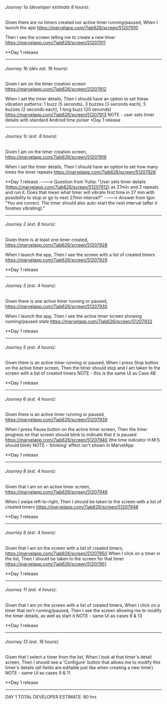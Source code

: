 ###### Journey 1a (developer estimate 8 hours):
Given there are no timers created nor active timer running/paused,
When I launch the app
https://marvelapp.com/7iab626/screen/51207910

Then I see the screen telling me to create a new timer
https://marvelapp.com/7iab626/screen/51207911

**Day 1 release

-----------------------------------------------------------------------

###### Journey 1b (dev est. 16 hours):
Given I am on the timer creation screen
https://marvelapp.com/7iab626/screen/51207912

When I set the timer details,
Then I should have an option to set these vibration patterns: 
	1 buzz (5 seconds), 3 buzzes (3 seconds each), 5 buzzes (2 seconds each), 1 long buzz (20 seconds) 
https://marvelapp.com/7iab626/screen/51207913
NOTE - user sets timer details with standard Android time picker
*Day 1 release

-----------------------------------------------------------------------

###### Journey 1c (est. 8 hours):
Given I am on the timer creation screen,
https://marvelapp.com/7iab626/screen/51207919

When I set the timer details,
Then I should have an option to set how many times the timer repeats
https://marvelapp.com/7iab626/screen/51207926

**Day 1 release
----> Question from Yuliia: "User sets timer details (https://marvelapp.com/7iab626/screen/51207912) as 27min and 2 repeats and run it.
Does that mean what timer will vibrate first time in 27 min with possibility to stop or go to next 27min interval?"
----> Answer from Igor: "You are correct. The timer should also auto-start the next interval (after it finishes vibrating)."

-----------------------------------------------------------------------

###### Journey 2 (est. 8 hours):
Given there is at least one timer created,
https://marvelapp.com/7iab626/screen/51207928

When I launch the app,
Then I see the screen with a list of created timers
https://marvelapp.com/7iab626/screen/51207929

**Day 1 release

-----------------------------------------------------------------------

###### Journey 3 (est. 4 hours):
Given there is one active timer running or paused,
https://marvelapp.com/7iab626/screen/51207930

When I launch the app,
Then I see the active timer screen showing running/paused state
https://marvelapp.com/7iab626/screen/51207932

**Day 1 release

-----------------------------------------------------------------------

###### Journey 5 (est. 4 hours):
Given there is an active timer running or paused,
When I press Stop button on the active timer screen,
Then the timer should stop and I am taken to the screen with a list of created timers
NOTE - this is the same UI as Case 4B

**Day 1 release

-----------------------------------------------------------------------

###### Journey 6 (est. 4 hours):
Given there is an active timer running or paused,
https://marvelapp.com/7iab626/screen/51207939

When I press Pause button on the active timer screen,
Then the timer progress on that screen should blink to indicate that it is paused
https://marvelapp.com/7iab626/screen/51207940
(the time indicator H:M:S should blink)
NOTE - ‘blinking’ effect isn't shown in MarvelApp

**Day 1 release

-----------------------------------------------------------------------

###### Journey 8 (est. 4 hours):
Given that I am on an active timer screen,
https://marvelapp.com/7iab626/screen/51207946

When I swipe left-to-right, 
Then I should be taken to the screen with a list of created timers
https://marvelapp.com/7iab626/screen/51207948

**Day 1 release

-----------------------------------------------------------------------

###### Journey 9 (est. 4 hours):
Given that I am on the screen with a list of created timers,
https://marvelapp.com/7iab626/screen/51207950
When I click on a timer in the list, 
Then I should be taken to the screen for that timer
https://marvelapp.com/7iab626/screen/51207951

**Day 1 release

-----------------------------------------------------------------------

###### Journey 11 (est. 4 hours):
Given that I am on the screen with a list of created timers,
When I click on a timer that isn't running/paused,
Then I see the screen allowing me to modify the timer details, as well as start it
NOTE - same UI as cases 9 & 13

**Day 1 release

-----------------------------------------------------------------------

###### Journey 13 (est. 16 hours):
Given that I select a timer from the list,
When I look at that timer's detail screen,
Then I should see a 'Configure' button that allows me to modify this timer's details
  (all fields are editable just like when creating a new timer)
NOTE - same UI as cases 9 & 11

**Day 1 release

-----------------------------------------------------------------------

DAY 1 TOTAL DEVELOPER ESTIMATE: 80 hrs